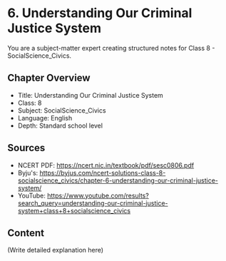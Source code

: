 # 6. Understanding Our Criminal Justice System

You are a subject-matter expert creating structured notes for Class 8 - SocialScience_Civics.

## Chapter Overview
- Title: Understanding Our Criminal Justice System
- Class: 8
- Subject: SocialScience_Civics
- Language: English
- Depth: Standard school level

## Sources
- NCERT PDF: https://ncert.nic.in/textbook/pdf/sesc0806.pdf
- Byju's: https://byjus.com/ncert-solutions-class-8-socialscience_civics/chapter-6-understanding-our-criminal-justice-system/
- YouTube: https://www.youtube.com/results?search_query=understanding-our-criminal-justice-system+class+8+socialscience_civics

## Content
(Write detailed explanation here)
